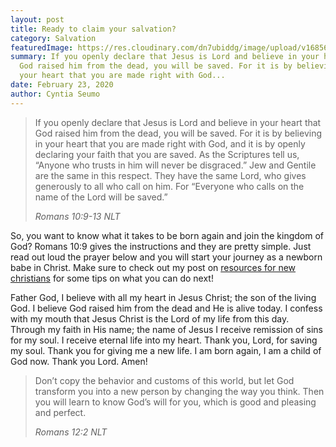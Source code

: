 ```yaml
---
layout: post
title: Ready to claim your salvation?
category: Salvation
featuredImage: https://res.cloudinary.com/dn7ubiddg/image/upload/v1685671919/blog/pexels-pixabay-415571-1024x576.jpg
summary: If you openly declare that Jesus is Lord and believe in your heart that
  God raised him from the dead, you will be saved. For it is by believing in
  your heart that you are made right with God...
date: February 23, 2020
author: Cyntia Seumo
---
```


<blockquote>
<p>If you openly declare that Jesus is Lord and believe in your heart that God raised him from the dead, you will be saved. For it is by believing in your heart that you are made right with God, and it is by openly declaring your faith that you are saved. As the Scriptures tell us, “Anyone who trusts in him will never be disgraced.” Jew and Gentile are the same in this respect. They have the same Lord, who gives generously to all who call on him. For “Everyone who calls on the name of the Lord will be saved.”</p>
<cite> Romans 10:9-13 NLT</cite>
</blockquote>
<p>
So, you want to know what it takes to be born again and join the kingdom of God? <a>Romans 10:9</a> gives the instructions and they are pretty simple. Just read out loud the prayer below and you will start your journey as a newborn babe in Christ. Make sure to check out my post on <a href="https://overcomewithchrist.com/posts/resources-for-new-christians/">resources for new christians</a> for some tips on what you can do next!
</p>
<p></p>
<p></p>
<p class="leading-loose italic font-semibold">
Father God, I believe with all my heart in Jesus Christ; the son of the living God. I believe God raised him from the dead and He is alive today. I confess with my mouth that Jesus Christ is the Lord of my life from this day. Through my faith in His name; the name of Jesus I receive remission of sins for my soul. I receive eternal life into my heart. Thank you, Lord, for saving my soul. Thank you for giving me a new life. I am born again, I am a child of God now. Thank you Lord. Amen!
</p>

<blockquote>
<p>Don’t copy the behavior and customs of this world, but let God transform you into a new person by changing the way you think. Then you will learn to know God’s will for you, which is good and pleasing and perfect.</p>
<cite> Romans 12:2 NLT</cite>
</blockquote>